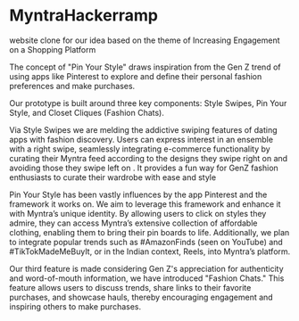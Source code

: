 # MyntraHackerramp
website clone for our idea based on the theme of Increasing Engagement on a Shopping Platform

The concept of "Pin Your Style" draws inspiration from the Gen Z trend of using apps like Pinterest to explore and define their personal fashion preferences and make purchases.

Our prototype is built around three key components: Style Swipes, Pin Your Style, and Closet Cliques (Fashion Chats).

 Via Style Swipes we are melding the addictive swiping features of dating apps with fashion discovery. Users can express interest in an ensemble with a right swipe, seamlessly integrating e-commerce functionality by curating their Myntra feed according to the designs they swipe right on and avoiding those they swipe left on . It provides a fun way for GenZ fashion enthusiasts to curate their wardrobe with ease and style

Pin Your Style has been vastly influences by the app Pinterest and the framework it works on.
We aim to leverage this framework and enhance it with Myntra’s unique identity. By allowing users to click on styles they admire, they can access Myntra’s extensive collection of affordable clothing, enabling them to bring their pin boards to life. Additionally, we plan to integrate popular trends such as #AmazonFinds (seen on YouTube) and #TikTokMadeMeBuyIt, or in the Indian context, Reels, into Myntra’s platform.

Our third feature is made considering Gen Z's appreciation for authenticity and word-of-mouth information, we have introduced "Fashion Chats." This feature allows users to discuss trends, share links to their favorite purchases, and showcase hauls, thereby encouraging engagement and inspiring others to make purchases.







